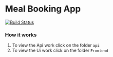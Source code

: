 # Meal Booking App
[![Build Status](https://travis-ci.org/Nelson-Chinedu/Meal-Booking-App-ADC.svg?branch=develop)](https://travis-ci.org/Nelson-Chinedu/Meal-Booking-App-ADC)

### How it works
1. To view the Api work click on the folder ``` api ```
2. To view the Ui work click on the folder ``` Frontend ```
